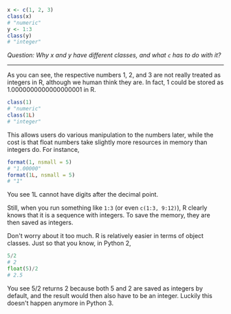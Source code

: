 ```r
x <- c(1, 2, 3)
class(x)
# "numeric"
y <- 1:3
class(y)
# "integer"
```

_Question: Why x and y have different classes, and what `c` has to do with it?_

----

As you can see, the respective numbers 1, 2, and 3 are not really treated as integers in R, although we human think they are. In fact, 1 could be stored as 1.0000000000000000001 in R.

```r
class(1)
# "numeric"
class(1L)
# "integer"
```

This allows users do various manipulation to the numbers later, while the cost is that float numbers take slightly more resources in memory than integers do. For instance,

```r
format(1, nsmall = 5)
# "1.00000"
format(1L, nsmall = 5)
# "1"
```

You see 1L cannot have digits after the decimal point.

Still, when you run something like `1:3` (or even `c(1:3, 9:12)`), R clearly knows that it is a sequence with integers. To save the memory, they are then saved as integers.

Don't worry about it too much. R is relatively easier in terms of object classes. Just so that you know, in Python 2,

```python
5/2
# 2
float(5)/2
# 2.5
```

You see 5/2 returns 2 because both 5 and 2 are saved as integers by default, and the result would then also have to be an integer. Luckily this doesn't happen anymore in Python 3.
